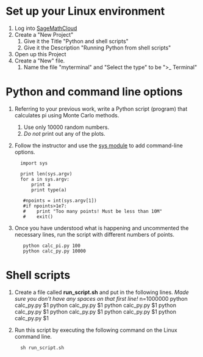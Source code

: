 # Set up your Linux environment

1. Log into [SageMathCloud](https://cloud.sagemath.com)
2. Create a "New Project"
    1. Give it the Title "Python and shell scripts"
    2. Give it the Description "Running Python from shell scripts"
3. Open up this Project
4. Create a "New" file.
    1. Name the file "myterminal" and "Select the type" to be ">_ Terminal"

# Python and command line options

1. Referring to your previous work, write a Python script (program) that calculates pi using
Monte Carlo methods.
    1. Use only 10000 random numbers. 
    2. *Do not* print out any of the plots. 
2. Follow the instructor and use the [sys module](https://docs.python.org/2/library/sys.html) to add command-line options. 

         import sys
         
         print len(sys.argv)
         for a in sys.argv:
             print a
             print type(a)
             
          #npoints = int(sys.argv[1])
          #if npoints>1e7:
          #    print "Too many points! Must be less than 10M"
          #    exit()
          
3. Once you have understood what is happening and uncommented the necessary lines, run the script
with different numbers of points. 

          python calc_pi.py 100
          python calc_py.py 10000
          

# Shell scripts

1. Create a file called **run_script.sh** and put in the following lines. *Made sure you don't have any spaces on that first line!*
          n=1000000
          python calc_py.py $1
          python calc_py.py $1
          python calc_py.py $1
          python calc_py.py $1
          python calc_py.py $1
          python calc_py.py $1
          python calc_py.py $1
        
2. Run this script by executing the following command on the Linux command line. 

         sh run_script.sh
